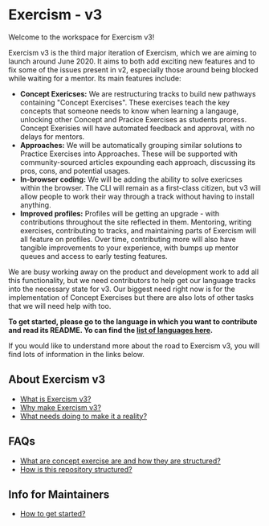 # Exercism - v3

Welcome to the workspace for Exercism v3!

Exercism v3 is the third major iteration of Exercism, which we are aiming to launch around June 2020. It aims to both add exciting new features and to fix some of the issues present in v2, especially those around being blocked while waiting for a mentor. Its main features include:
- **Concept Exericses:** We are restructuring tracks to build new pathways containing "Concept Exercises". These exercises teach the key concepts that someone needs to know when learning a langauge, unlocking other Concept and Pracice Exercises as students proress. Concept Exerisies will have automated feedback and approval, with no delays for mentors.
- **Approaches:** We will be automatically grouping similar solutions to Practice Exercises into Approaches. These will be supported with community-sourced articles expounding each approach, discussing its pros, cons, and potential usages.
- **In-browser coding:** We will be adding the ability to solve exericses within the browser. The CLI will remain as a first-class citizen, but v3 will allow people to work their way through a track without having to install anything.
- **Improved profiles:** Profiles will be getting an upgrade - with contributions throughout the site reflected in them. Mentoring, writing exercises, contributing to tracks, and maintaining parts of Exercism will all feature on profiles. Over time, contributing more will also have tangible improvements to your experience, with bumps up mentor queues and access to early testing features. 

We are busy working away on the product and development work to add all this functionality, but we need contributors to help get our language tracks into the necessary state for v3. Our biggest need right now is for the implementation of Concept Exercises but there are also lots of other tasks that we will need help with too.

**To get started, please go to the language in which you want to contribute and read its README. Yo can find the [list of languages here](languages/README.md).**

If you would like to understand more about the road to Exercism v3, you will find lots of information in the links below.


## About Exercism v3

- [What is Exercism v3?](./docs/what-is-v3.md)
- [Why make Exercism v3?](./docs/why-make-v3.md)
- [What needs doing to make it a reality?](./docs/what-needs-doing.md)

## FAQs

- [What are concept exercise are and how they are structured?](./docs/concept-exercises.md)
- [How is this repository structured?](./docs/repository-structure.md)

## Info for Maintainers

- [How to get started?](./docs/maintainers-how-to-get-started.md)
